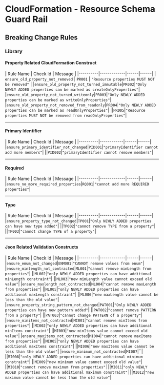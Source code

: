 # CloudFormation - Resource Schema Guard Rail
## Breaking Change Rules
### Library
#### Property Related CloudFormation Construct

| Rule Name   |      Check Id      |  Message |
|----------|-------------|------|------|
| `ensure_old_property_not_removed` |  `PR001` | `"Resource properties MUST NOT be removed"` |
|`ensure_old_property_not_turned_immutable`|`PR002`|`"Only NEWLY ADDED properties can be marked as createOnlyProperties"`|
|`ensure_old_property_not_turned_writeonly`|`PR003`|`"Only NEWLY ADDED properties can be marked as writeOnlyProperties"`|
|`ensure_old_property_not_removed_from_readonly`|`PR004`|`"Only NEWLY ADDED properties can be marked as readOnlyProperties"`|
||`PR005`|`"Resource properties MUST NOT be removed from readOnlyProperties"`|

***
#### Primary Identifier
| Rule Name   |      Check Id      |  Message |
|----------|------------|------|------|
|`ensure_primary_identifier_not_changed`|`PID001`|`"primaryIdentifier cannot add more members"`|
||`PID002`|`"primaryIdentifier cannot remove members"`|

***
#### Required
| Rule Name   |      Check Id      |  Message |
|----------|-------------|------|------|
|`ensure_no_more_required_properties`|`RQ001`|`"cannot add more REQUIRED properties"`|

***
#### Type
| Rule Name   |      Check Id      |  Message |
|----------|-------------|------|------|
|`ensure_property_type_not_changed`|`TP001`|`"Only NEWLY ADDED properties can have new type added"`|
||`TP002`|`"cannot remove TYPE from a property"`|
||`TP003`|`"cannot change TYPE of a property"`|

***
#### Json Related Validation Constructs
| Rule Name   |      Check Id      |  Message |
|----------|-------------|------|------|
|`ensure_enum_not_changed`|`ENM001`|`"CANNOT remove values from enum"`|
|`ensure_minlength_not_contracted`|`ML001`|`"cannot remove minLength from properties"`|
||`ML002`|`"only NEWLY ADDED properties can have additional minLength constraint"`|
||`ML003`|`"new minLength value cannot exceed old value"`|
|`ensure_maxlength_not_contracted`|`ML004`|`"cannot remove maxLength from properties"`|
||`ML005`|`"only NEWLY ADDED properties can have additional maxLength constraint"`|
||`ML006`|`"new maxLength value cannot be less than the old value"`|
|`ensure_property_string_pattern_not_changed`|`PAT001`|`"Only NEWLY ADDED properties can have new pattern added"`|
||`PAT002`|`"cannot remove PATTERN from a property"`|
||`PAT003`|`"cannot change PATTERN of a property"`|
|`ensure_minitems_not_contracted`|`MI001`|`"cannot remove minItems from properties"`|
||`MI002`|`"only NEWLY ADDED properties can have additional minItems constraint"`|
||`MI003`|`"new minItems value cannot exceed old value"`|
|`ensure_maxitems_not_contracted`|`MI004`|`"cannot remove maxItems from properties"`|
||`MI005`|`"only NEWLY ADDED properties can have additional maxItems constraint"`|
||`MI006`|`"new maxItems value cannot be less than the old value"`|
|`ensure_minimum_not_contracted`|`MI007`|``|
||`MI008`|`"only NEWLY ADDED properties can have additional minimum constraint"`|
||`MI009`|`"new minimum value cannot exceed old value"`|
||`MI010`|`"cannot remove maximum from properties"`|
||`MI011`|`"only NEWLY ADDED properties can have additional maximum constraint"`|
||`MI012`|`"new maximum value cannot be less than the old value"`|
